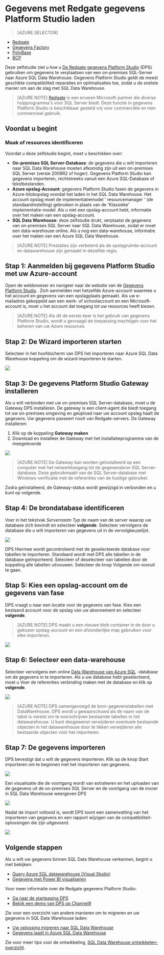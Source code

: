 <properties
   pageTitle="Redgate van gegevens Platform Studio gebruiken om gegevens te laden in SQL Data Warehouse | Microsoft Azure"
   description="Informatie over het gebruik van de Redgate gegevens Platform Studio voor gegevens magazijnscenario's."
   services="sql-data-warehouse"
   documentationCenter="NA"
   authors="twounder"
   manager="barbkess"
   editor=""/>

<tags
   ms.service="sql-data-warehouse"
   ms.devlang="NA"
   ms.topic="get-started-article"
   ms.tgt_pltfrm="NA"
   ms.workload="data-services"
   ms.date="10/13/2016"
   ms.author="mausher;barbkess"/>


# <a name="load-data-with-redgate-data-platform-studio"></a>Gegevens met Redgate gegevens Platform Studio laden

> [AZURE.SELECTOR]
- [Redgate](sql-data-warehouse-load-with-redgate.md)
- [Gegevens Factory](sql-data-warehouse-get-started-load-with-azure-data-factory.md)
- [PolyBase](sql-data-warehouse-get-started-load-with-polybase.md)
- [BCP](sql-data-warehouse-load-with-bcp.md)

Deze zelfstudie ziet u hoe u [De Redgate gegevens Platform Studio](http://www.red-gate.com/products/azure-development/data-platform-studio/) (DPS) gebruiken om gegevens te verplaatsen van een on-premises SQL-Server naar Azure SQL Data Warehouse. Gegevens Platform Studio geldt de meest geschikte compatibiliteit reparaties en optimalisaties toe, zodat u de snelste manier om aan de slag met SQL Data Warehouse.

> [AZURE.NOTE] [Redgate](http://www.red-gate.com) is een ervaren Microsoft-partner die diverse hulpprogramma's voor SQL Server biedt. Deze functie in gegevens Platform Studio is beschikbaar gesteld vrij voor commerciële en niet-commercieel gebruik.

## <a name="before-you-begin"></a>Voordat u begint
### <a name="create-or-identify-resources"></a>Maak of resources identificeren

Voordat u deze zelfstudie begint, moet u beschikken over:

- **On-premises SQL Server-Database**: de gegevens die u wilt importeren naar SQL Data Warehouse moeten afkomstig zijn uit een on-premises SQL Server (versie 2008R2 of hoger). Gegevens Platform Studio kan gegevens importeren, rechtstreeks vanuit een Azure SQL-Database of tekstbestanden.
- **Azure opslag-Account**: gegevens Platform Studio fasen de gegevens in Azure-blobopslag voordat het laden in het SQL Data Warehouse. Het account opslag moet de implementatiemodel ' resourcemanager ' (de standaardinstelling) gebruiken in plaats van de 'Klassieke' implementatie-model. Als u niet een opslag-account hebt, informatie over het maken van een opslag-account. 
- **SQL Data Warehouse**: deze zelfstudie drukt, verplaatst de gegevens van on-premises SQL Server naar SQL Data Warehouse, zodat er moet een data-warehouse online. Als u nog een data-warehouse, informatie over het maken van een Azure SQL Data Warehouse.

> [AZURE.NOTE] Prestaties zijn verbeterd als de opslagruimte-account en datawarehouse zijn gemaakt in dezelfde regio.

## <a name="step-1-sign-in-to-data-platform-studio-with-your-azure-account"></a>Stap 1: Aanmelden bij gegevens Platform Studio met uw Azure-account
Open de webbrowser en navigeer naar de website van de [Gegevens Platform Studio](https://www.dataplatformstudio.com/) . Zich aanmelden met hetzelfde Azure-account waarmee u het account en gegevens van een opslagplaats gemaakt. Als uw e-mailadres gekoppeld aan een werk- of schoolaccount en een Microsoft-account is, moet u het account dat toegang tot uw resources heeft kiezen.

> [AZURE.NOTE] Als dit de eerste keer is het gebruik van gegevens Platform Studio, wordt u gevraagd de toepassing machtigen voor het beheren van uw Azure resources.

## <a name="step-2-start-the-import-wizard"></a>Stap 2: De Wizard importeren starten
Selecteer in het hoofdscherm van DPS het importeren naar Azure SQL Data Warehouse koppeling om de wizard importeren te starten.

![][1]

## <a name="step-3-install-the-data-platform-studio-gateway"></a>Stap 3: De gegevens Platform Studio Gateway installeren
Als u wilt verbinden met uw on-premises SQL Server-database, moet u de Gateway DPS installeren. De gateway is een client-agent die biedt toegang tot uw on-premises omgeving en geüpload naar uw account opslag haalt de gegevens. Uw gegevens passeert nooit van Redgate-servers. De Gateway installeren:

1.  Klik op de koppeling **Gateway maken**
2. Download en installeer de Gateway met het installatieprogramma van de meegeleverde

![][2]

> [AZURE.NOTE] De Gateway kan worden geïnstalleerd op een computer met het netwerktoegang tot de gegevensbron SQL Server-database. Deze gebruikmaakt van de SQL Server-database met Windows-verificatie met de referenties van de huidige gebruiker.

Zodra geïnstalleerd, de Gateway-status wordt gewijzigd in verbonden en u kunt op volgende.

## <a name="step-4-identify-the-source-database"></a>Stap 4: De brondatabase identificeren
Voer in het tekstvak *Servernaam Typ* de naam van de server waarop uw database zich bevindt en selecteer **volgende**. Selecteer vervolgens de database die u wilt importeren van gegevens uit in de vervolgkeuzelijst.

![][3]

DPS Hiermee wordt gecontroleerd met de geselecteerde database voor tabellen te importeren. Standaard wordt met DPS alle tabellen in de database geïmporteerd. Selecteer of deselecteer van tabellen door de koppeling alle tabellen uitvouwen. Selecteer de knop Volgende om vooruit te gaan.

## <a name="step-5-choose-a-storage-account-to-stage-the-data"></a>Stap 5: Kies een opslag-account om de gegevens van fase
DPS vraagt u naar een locatie voor de gegevens van fase. Kies een bestaand account voor de opslag van uw abonnement en selecteer **volgende**.

> [AZURE.NOTE] DPS maakt u een nieuwe blob container in de door u gekozen opslag-account en een afzonderlijke map gebruiken voor elke importeren.

![][4]

## <a name="step-6-select-a-data-warehouse"></a>Stap 6: Selecteer een data-warehouse
Selecteer vervolgens een online [Data Warehouse van Azure SQL](http://aka.ms/sqldw) -database om de gegevens in te importeren. Als u uw database hebt geselecteerd, moet u Voer de referenties verbinding maken met de database en klik op **volgende**.

![][5]

> [AZURE.NOTE] DPS samengevoegd de bron-gegevenstabellen met DataWarehouse. DPS wordt u gewaarschuwd als de naam van de tabel is vereist om te overschrijven bestaande tabellen in het datawarehouse. U kunt desgewenst verwijderen eventuele bestaande objecten in het datawarehouse door te tikken verwijderen alle bestaande objecten vóór het importeren.

## <a name="step-7-import-the-data"></a>Stap 7: De gegevens importeren
DPS bevestigt dat u wilt de gegevens importeren. Klik op de knop Start importeren om te beginnen met het importeren van gegevens.

![][6]

Een visualisatie die de voortgang wordt van extraheren en het uploaden van de gegevens uit de on-premises SQL Server en de voortgang van de invoer in SQL Data Warehouse weergeven DPS

![][7]

Nadat de import voltooid is, wordt DPS toont een samenvatting van het importeren van gegevens en een rapport wijzigen van de compatibiliteit-oplossingen die zijn uitgevoerd.

![][8]

## <a name="next-steps"></a>Volgende stappen
Als u wilt uw gegevens binnen SQL Data Warehouse verkennen, begint u met bekijken:

- [Query Azure SQL datawarehouse (Visual Studio)][]
- [Gegevens met Power BI visualiseren][]

Voor meer informatie over de Redgate gegevens Platform Studio:

- [Ga naar de startpagina DPS](http://www.dataplatformstudio.com/)
- [Bekijk een demo van DPS op Channel9](https://channel9.msdn.com/Blogs/cloud-with-a-silver-lining/Loading-data-into-Azure-SQL-Datawarehouse-with-Redgate-Data-Platform-Studio)

Zie voor een overzicht van andere manieren om te migreren en uw gegevens in SQL Data Warehouse laden:

- [Uw oplossing migreren naar SQL Data Warehouse][]
- [Gegevens laadt in Azure SQL Data Warehouse](./sql-data-warehouse-overview-load.md)

Zie voor meer tips voor de ontwikkeling, [SQL Data Warehouse ontwikkelen-overzicht](./sql-data-warehouse-overview-develop.md).

<!--Image references-->
[1]: media/sql-data-warehouse-redgate/2016-10-05_15-59-56.png
[2]: media/sql-data-warehouse-redgate/2016-10-05_11-16-07.png
[3]: media/sql-data-warehouse-redgate/2016-10-05_11-17-46.png
[4]: media/sql-data-warehouse-redgate/2016-10-05_11-20-41.png
[5]: media/sql-data-warehouse-redgate/2016-10-05_11-31-24.png
[6]: media/sql-data-warehouse-redgate/2016-10-05_11-32-20.png
[7]: media/sql-data-warehouse-redgate/2016-10-05_11-49-53.png
[8]: media/sql-data-warehouse-redgate/2016-10-05_12-57-10.png

<!--Article references-->
[Query Azure SQL datawarehouse (Visual Studio)]: ./sql-data-warehouse-query-visual-studio.md
[Gegevens met Power BI visualiseren]: ./sql-data-warehouse-get-started-visualize-with-power-bi.md
[Uw oplossing migreren naar SQL Data Warehouse]: ./sql-data-warehouse-overview-migrate.md
[Load data into Azure SQL Data Warehouse]: ./sql-data-warehouse-overview-load.md
[SQL Data Warehouse development overview]: ./sql-data-warehouse-overview-develop.md